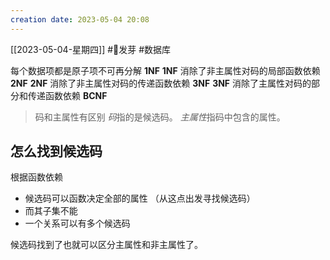 ```yaml
---
creation date: 2023-05-04 20:08 
---
```

 [[2023-05-04-星期四]]  #🌱发芽 #数据库 

每个数据项都是原子项不可再分解 **1NF**
**1NF** 消除了非主属性对码的局部函数依赖 **2NF**
**2NF** 消除了非主属性对码的传递函数依赖 **3NF**
**3NF** 消除了主属性对码的部分和传递函数依赖 **BCNF**

> 码和主属性有区别
   *码*指的是候选码。
   *主属性*指码中包含的属性。

## 怎么找到候选码
根据函数依赖
- 候选码可以函数决定全部的属性 （从这点出发寻找候选码）
- 而其子集不能
- 一个关系可以有多个候选码

候选码找到了也就可以区分主属性和非主属性了。




